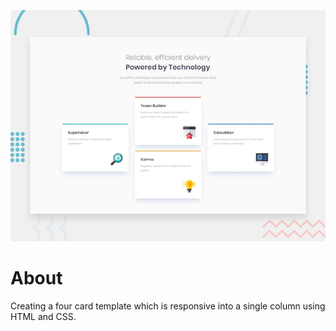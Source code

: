 ![](desktop-preview.jpg)
# About
Creating a four card template which is responsive into a single column using HTML and CSS.
